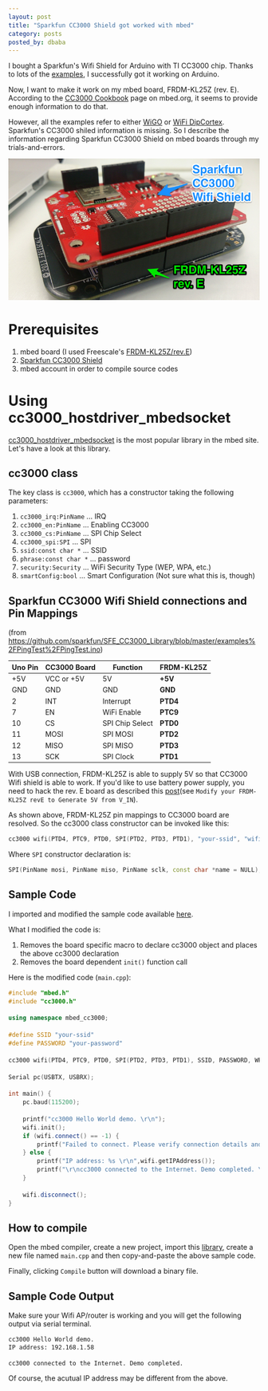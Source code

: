 ```yaml
---
layout: post
title: "Sparkfun CC3000 Shield got worked with mbed"
category: posts
posted_by: dbaba
---
```

I bought a Sparkfun's Wifi Shield for Arduino with TI CC3000 chip. Thanks to lots of the [examples](https://github.com/sparkfun/SFE_CC3000_Library/tree/master/examples), I successfully got it working on Arduino.

Now, I want to make it work on my mbed board, FRDM-KL25Z (rev. E). According to the [CC3000 Cookbook](https://mbed.org/cookbook/cc3000) page on mbed.org, it seems to provide enough information to do that.

However, all the examples refer to either [WiGO](http://www.em.avnet.com/en-us/design/drc/Pages/Avnet-Wi-Go-Module.aspx) or [WiFi DipCortex](https://mbed.org/platforms/WiFi-DipCortex/). Sparkfun's CC3000 shiled information is missing. So I describe the information regarding Sparkfun CC3000 Shield on mbed boards through my trials-and-errors.

![Sparkfun CC3000 and KL25Z](/img/posts/2014-08-04-Sparkfun-CC-3000-on-mbed/sf_cc3000_kl25z.png)

# Prerequisites

1. mbed board (I used Freescale's [FRDM-KL25Z/rev.E](http://www.freescale.com/webapp/sps/site/prod_summary.jsp?code=FRDM-KL25Z))
1. [Sparkfun CC3000 Shield](https://www.sparkfun.com/products/12071)
1. mbed account in order to compile source codes

# Using cc3000\_hostdriver\_mbedsocket

[cc3000_hostdriver_mbedsocket](https://mbed.org/users/Kojto/code/cc3000_hostdriver_mbedsocket/) is the most popular library in the mbed site. Let's have a look at this library.

## cc3000 class

The key class is `cc3000`, which has a constructor taking the following parameters:

1. `cc3000_irq:PinName`    ... IRQ
1. `cc3000_en:PinName`     ... Enabling CC3000
1. `cc3000_cs:PinName`     ... SPI Chip Select
1. `cc3000_spi:SPI`        ... SPI
1. `ssid:const char *`     ... SSID
1. `phrase:const char *`   ... password
1. `security:Security`     ... WiFi Security Type (WEP, WPA, etc.)
1. `smartConfig:bool`      ... Smart Configuration (Not sure what this is, though)

## Sparkfun CC3000 Wifi Shield connections and Pin Mappings

(from https://github.com/sparkfun/SFE_CC3000_Library/blob/master/examples%2FPingTest%2FPingTest.ino)

| Uno Pin | CC3000 Board |  Function        | FRDM-KL25Z |
| ------- | ------------ | ---------------- | ---------- |
| +5V     | VCC or +5V   |  5V              | **+5V**    |
| GND     | GND          |  GND             | **GND**    |
| 2       | INT          |  Interrupt       | **PTD4**   |
| 7       | EN           |  WiFi Enable     | **PTC9**   |
| 10      | CS           |  SPI Chip Select | **PTD0**   |
| 11      | MOSI         |  SPI MOSI        | **PTD2**   |
| 12      | MISO         |  SPI MISO        | **PTD3**   |
| 13      | SCK          |  SPI Clock       | **PTD1**   |

With USB connection, FRDM-KL25Z is able to supply 5V so that CC3000 Wifi shield is able to work.
If you'd like to use battery power supply, you need to hack the rev. E board as described this [post](http://www.element14.com/community/docs/DOC-55214/l/review-for-frdm-kl25z-rev-e-and-modify-it-to-generate-5v-from-vin)(see `Modify your FRDM-KL25Z revE to Generate 5V from V_IN`).

As shown above, FRDM-KL25Z pin mappings to CC3000 board are resolved. So the cc3000 class constructor can be invoked like this:

```c++
cc3000 wifi(PTD4, PTC9, PTD0, SPI(PTD2, PTD3, PTD1), "your-ssid", "wifi-password", WPA2, false);
```

Where `SPI` constructor declaration is:

```c++
SPI(PinName mosi, PinName miso, PinName sclk, const char *name = NULL);
```

## Sample Code

I imported and modified the sample code available [here](https://mbed.org/users/Kojto/code/cc3000_hello_world_demo/).

What I modified the code is:

1. Removes the board specific macro to declare cc3000 object and places the above cc3000 declaration
2. Removes the board dependent `init()` function call

Here is the modified code (`main.cpp`):

```c++
#include "mbed.h"
#include "cc3000.h"

using namespace mbed_cc3000;

#define SSID "your-ssid"
#define PASSWORD "your-password"

cc3000 wifi(PTD4, PTC9, PTD0, SPI(PTD2, PTD3, PTD1), SSID, PASSWORD, WPA2, false);

Serial pc(USBTX, USBRX);

int main() {
    pc.baud(115200);
 
    printf("cc3000 Hello World demo. \r\n");
    wifi.init();
    if (wifi.connect() == -1) {
        printf("Failed to connect. Please verify connection details and try again. \r\n");
    } else {
        printf("IP address: %s \r\n",wifi.getIPAddress());
        printf("\r\ncc3000 connected to the Internet. Demo completed. \r\n");
    }
 
    wifi.disconnect();
}
 ```

## How to compile

Open the mbed compiler, create a new project, import this [library](http://mbed.org/users/Kojto/code/cc3000_hostdriver_mbedsocket/), create a new file named `main.cpp` and then copy-and-paste the above sample code.

Finally, clicking `Compile` button will download a binary file.

## Sample Code Output
Make sure your Wifi AP/router is working and you will get the following output via serial terminal.

```text
cc3000 Hello World demo. 
IP address: 192.168.1.58 

cc3000 connected to the Internet. Demo completed. 
```

Of course, the acutual IP address may be different from the above.

